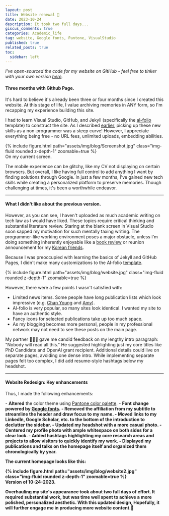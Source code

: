 ```yaml
---
layout: post
title: Website renewal 🤩   
date: 2023-10-24
description: It took two full days... 
giscus_comments: true
categories: Academic_life
tag: website, Google fonts, Pantone, VisualStudio
published: true
related_posts: true
toc:
  sidebar: left
---
```


<i>I've open-sourced the code for my website on GitHub - feel free to tinker with your own version <a href="https://github.com/inyoungcheong/inyoungcheong.github.io">here</a>.</i>


#### Three months with Github Page. 

It's hard to believe it's already been three or four months since I created this website. At this stage of life, I value archiving memories in ANY form, so I'm recapping my experience building this site.

I had to learn Visual Studio, GitHub, and Jekyll (specifically the [al-folio](https://github.com/alshedivat/al-folio) template) to construct the site. As I described [earlier](https://inyoungcheong.github.io/blog/2023/adieu-wordpress/), picking up these new skills as a non-programmer was a steep curve! However, I appreciate everything being free - no URL fees, unlimited uploads, embedding abilities.

<div class="row mt-3">
    <div class="col-sm mt-3 mt-md-0">
        {% include figure.html path="assets/img/blog/Screenshot.jpg" class="img-fluid rounded z-depth-1" zoomable=true %}
    </div>
</div>
<div class="caption">
    On my current screen. 
</div>

The mobile experience can be glitchy, like my CV not displaying on certain browsers. But overall, I like having full control to add anything I want by finding solutions through Google. In just a few months, I've gained new tech skills while creating a personalized platform to preserve memories. Though challenging at times, it's been a worthwhile endeavor.

---
#### What I didn't like about the previous version. 

However, as you can see, I haven't uploaded as much academic writing on tech law as I would have liked. These topics require critical thinking and substantial literature review. Staring at the blank screen in Visual Studio soon sapped my motivation for such mentally taxing writing. The programmer-like working environment poses a major obstacle, unless I'm doing something inherently enjoyable like a [book review](https://inyoungcheong.github.io/blog/2023/maria-schneider/) or reunion announcement for my [Korean friends](https://inyoungcheong.github.io/blog/2023/jeonmindong/).

Because I was preoccupied with learning the basics of Jekyll and GitHub Pages, I didn't make many customizations to the Al-folio [template](https://alshedivat.github.io/al-folio/). 

<div class="row mt-3">
   <div class="col-sm mt-3 mt-md-0">
        {% include figure.html path="assets/img/blog/website.jpg" class="img-fluid rounded z-depth-1" zoomable=true %}
    </div>
</div>


However, there were a few points I wasn't satisfied with:
<ul>
    <li>Limited news items. Some people have long publication lists which look impressive (e.g. <a href="https://github.com/inyoungcheong/inyoungcheong.github.io">Chan Young</a> and <a href="https://github.com/inyoungcheong/inyoungcheong.github.io">Amy</a>).</li>
    <li>Al-folio is very popular, so many sites look identical. I wanted my site to have an authentic style.</li>
    <li>Fancy icons for selected publications take up too much space.</li>
    <li>As my blogging becomes more personal, people in my professional network may not need to see these posts on the main page.</li>
</ul>

<p>My partner 👨🏻‍🎨 gave me candid feedback on my lengthy intro paragraph: "Nobody will read all this." He suggested highlighting just my core titles like PhD Candidate and OpenAI grant recipient. Additional details could live on separate pages, avoiding one dense intro. While implementing separate pages felt too complex, I did add resume-style hashtags below my headshot.</p>

---
#### Website Redesign: Key enhancements

<p>Thus, I made the following enhancements:</p>
- <strong>Altered</strong> the color theme using <a href="https://inyoungcheong.github.io/blog/2023/tools/#1-pantone-color-palette-">Pantone color palette</a>.
- <strong>Font change powered by <a href="https://inyoungcheong.github.io/blog/2023/tools/#4-google-fonts">Google fonts</a>.
- <strong>Removed</strong> the affiliation from my subtitle to streamline the header and draw focus to my name.
- <strong>Moved</strong> links to my LinkedIn, Google Scholar, etc. to the bottom of the introduction to declutter the sidebar.
- <strong>Updated my headshot with a more casual photo.
- <strong>Centered</strong> my profile photo with ample whitespace on both sides for a clear look. 
- <strong>Added</strong> hashtags highlighting my core research areas and projects to allow visitors to quickly identify my work.
- <strong>Displayed</strong> my publications and talks on the homepage itself and organized them chronologically by year.

<p>The current homepage looks like this:</p>
<div class="row mt-3">
   <div class="col-sm mt-3 mt-md-0">
        {% include figure.html path="assets/img/blog/website2.jpg" class="img-fluid rounded z-depth-1" zoomable=true %}
    </div>
</div>
<div class="caption">
    Version of 10-24-2023.
    </div>

<p>Overhauling my site's appearance took about two full days of effort. It required substantial work, but was time well spent to achieve a more polished, personalized aesthetic. With this updated design, Hopefully, it will further engage me in producing more website content.🤞</p>


